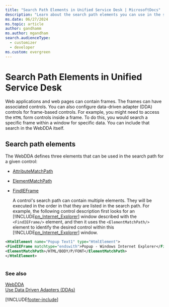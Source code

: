 ```yaml
---
title: "Search Path Elements in Unified Service Desk | MicrosoftDocs"
description: "Learn about the search path elements you can use in the search path of controls in Unified Service Desk."
ms.date: 06/27/2024
ms.topic: article
author: gandhamm
ms.author: mgandham
search.audienceType: 
  - customizer
  - developer
ms.custom: evergreen
---
```

# Search Path Elements in Unified Service Desk
Web applications and web pages can contain frames. The frames can have associated controls. You can also configure data-driven adapter (DDA) controls for frame-based controls. For example, you might need to access the `HTML` form controls inside a frame. To do this, you would search a specific frame within a window for specific data. You can include that search in the WebDDA itself.  
  
## Search path elements  
 The WebDDA defines three elements that can be used in the search path for a given control:  
  
- [AttributeMatchPath](../unified-service-desk/attribute-match-path.md)  
  
- [ElementMatchPath](../unified-service-desk/element-match-path.md)  
  
- [FindIEFrame](../unified-service-desk/find-ie-frame.md)  
  
  A control's search path can contain multiple elements. They will be executed in the order in that they are listed in the search path. For example, the following control description first looks for an [!INCLUDE[pn_Internet_Explorer](../includes/pn-internet-explorer.md)] window described with the `<FindIEFrame/>` element, and then it uses the `<ElementMatchPath/>` element to identify the desired control within this [!INCLUDE[pn_Internet_Explorer](../includes/pn-internet-explorer.md)] window.  
  
```xml  
<HtmlElement name="Popup Text1" type="HtmlElement">  
<FindIEFrame matchtype="endswith">Popup - Windows Internet Explorer</FindIEFrame>  
<ElementMatchPath>/HTML/BODY/P/FONT</ElementMatchPath>  
</HtmlElement>  
  
```  
  
### See also  
 [WebDDA](../unified-service-desk/web-dda.md)   
 [Use Data Driven Adapters (DDAs)](../unified-service-desk/use-data-driven-adapters-ddas.md)


[!INCLUDE[footer-include](../includes/footer-banner.md)]
